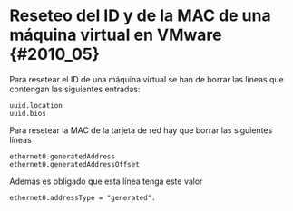 # Reseteo del ID y de la MAC de una máquina virtual en VMware {#2010_05}

Para resetear el ID de una máquina virtual se han de borrar las líneas que contengan las siguientes entradas:

```
uuid.location
uuid.bios
```
Para resetear la MAC de la tarjeta de red hay que borrar las siguientes líneas

```
ethernet0.generatedAddress
ethernet0.generatedAddressOffset
```

Además es obligado que esta línea tenga este valor
```
ethernet0.addressType = "generated".
```
